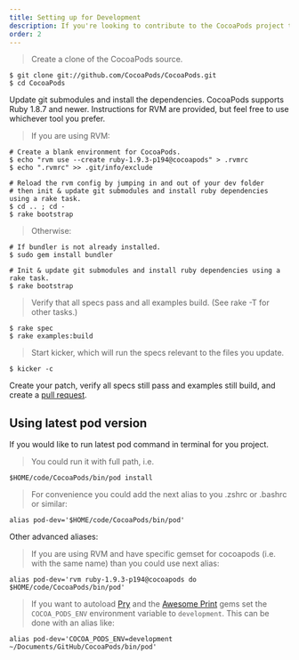 ```yaml
---
title: Setting up for Development
description: If you're looking to contribute to the CocoaPods project through feature additions or bug fixes, follow these instructions on setting up your development environment
order: 2
---
```


> Create a clone of the CocoaPods source.

```shell
$ git clone git://github.com/CocoaPods/CocoaPods.git
$ cd CocoaPods
```

Update git submodules and install the dependencies. CocoaPods supports Ruby 1.8.7 and newer. Instructions for RVM are provided, but feel free to use whichever tool you prefer.

> If you are using RVM:

```shell
# Create a blank environment for CocoaPods.
$ echo "rvm use --create ruby-1.9.3-p194@cocoapods" > .rvmrc
$ echo ".rvmrc" >> .git/info/exclude

# Reload the rvm config by jumping in and out of your dev folder
# then init & update git submodules and install ruby dependencies using a rake task.
$ cd .. ; cd -   
$ rake bootstrap 
```

> Otherwise:

```shell
# If bundler is not already installed.
$ sudo gem install bundler 

# Init & update git submodules and install ruby dependencies using a rake task.
$ rake bootstrap
```

> Verify that all specs pass and all examples build. (See rake -T for other tasks.)

```shell
$ rake spec
$ rake examples:build
```

> Start kicker, which will run the specs relevant to the files you update.

```shell
$ kicker -c
```

Create your patch, verify all specs still pass and examples still build, and create a [pull request](https://github.com/CocoaPods/CocoaPods/compare).

## Using latest pod version

If you would like to run latest pod command in terminal for you project. 

> You could run it with full path, i.e.

```shell
$HOME/code/CocoaPods/bin/pod install
```

> For convenience you could add the next alias to you .zshrc or .bashrc or similar:

```shell
alias pod-dev='$HOME/code/CocoaPods/bin/pod'
```

Other advanced aliases:

> If you are using RVM and have specific gemset for cocoapods (i.e. with the same name) than you could use next alias:

```shell
alias pod-dev='rvm ruby-1.9.3-p194@cocoapods do $HOME/code/CocoaPods/bin/pod'
```

> If you want to autoload [Pry](https://github.com/pry/pry) and the [Awesome Print](https://github.com/michaeldv/awesome_print) gems set the ```COCOA_PODS_ENV``` environment variable to ```development```. This can be done with an alias like:

```shell
alias pod-dev='COCOA_PODS_ENV=development ~/Documents/GitHub/CocoaPods/bin/pod'
```